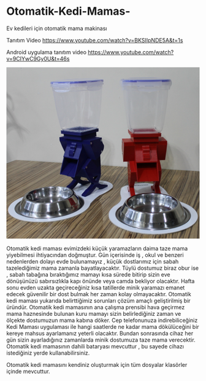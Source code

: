 # Otomatik-Kedi-Mamas-
Ev kedileri için otomatik mama makinası

Tanıtım Video   https://www.youtube.com/watch?v=BKSIIpNDE5A&t=1s

Android uygulama tanıtım video  https://www.youtube.com/watch?v=9CIYwC9Gy0U&t=46s

![tetris](https://github.com/TolRed/Otomatik-Kedi-Mamas-/blob/master/13.jpg)

Otomatik kedi maması evimizdeki küçük yaramazların daima taze mama yiyebilmesi ihtiyacından doğmuştur. 
Gün içerisinde iş , okul ve benzeri nedenlerden dolayı evde bulunamayız , küçük dostlarımız için sabah tazelediğimiz mama zamanla bayatlayacaktır. 
Tüylü dostumuz biraz obur ise , sabah tabağına bıraktığımız mamayı kısa sürede bitirip sizin eve dönüşünüzü sabırsızlıkla kapı önünde veya camda bekliyor olacaktır. 
Hafta sonu evden uzakta geçireceğiniz kısa tatillerde minik yaramazı emanet edecek güvenilir bir dost bulmak her zaman kolay olmayacaktır.
Otomatik kedi maması yukarıda belirttiğimiz sorunları çözüm amaçlı geliştirilmiş bir üründür.
Otomatik kedi mamasının ana çalışma prensibi hava geçirmez mama haznesinde bulunan kuru mamayı sizin belirlediğiniz zaman ve ölçekte dostumuzun mama kabına döker.
Cep telefonunuza indirebiliceğiniz Kedi Maması uygulaması ile hangi saatlerde ne kadar mama dökülüceğini bir kereye mahsus ayarlamanız yeterli olacaktır. 
Bundan sonrasında cihaz her gün sizin ayarladığınız zamanlarda minik dostumuza taze mama verecektir.
Otomatik kedi mamasının dahili bataryası mevcuttur , bu sayede cihazı istediğiniz yerde kullanabilirsiniz. 

Otomatik kedi mamasını kendiniz oluşturmak için tüm dosyalar klasörler içinde mevcuttur.



